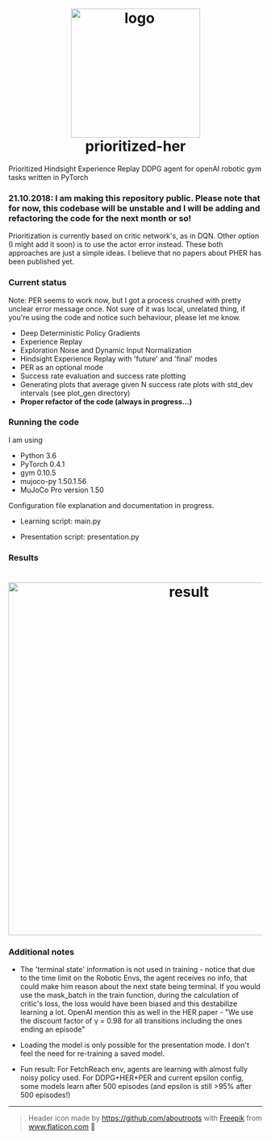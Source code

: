<h1 align="center">
  <img src="https://github.com/filipolszewski/prioritized-her/blob/master/static/img/logo.png" alt="logo" width="256"></br>
  prioritized-her
</h1>

Prioritized Hindsight Experience Replay DDPG agent for openAI robotic gym tasks written in PyTorch

### 21.10.2018: I am making this repository public. Please note that for now, this codebase will be unstable and I will be adding and refactoring the code for the next month or so!

Prioritization is currently based on critic network's, as in DQN. Other option (I might add it soon) is to use the actor error instead. These both approaches are just a simple ideas. I believe that no papers about PHER has been published yet.

### Current status

Note: PER seems to work now, but I got a process crushed with pretty unclear 
error message once. Not sure of it was local, unrelated thing, if you're 
using the code and notice such behaviour, please let me know.

- Deep Deterministic Policy Gradients
- Experience Replay
- Exploration Noise and Dynamic Input Normalization
- Hindsight Experience Replay with 'future' and 'final' modes
- PER as an optional mode
- Success rate evaluation and success rate plotting
- Generating plots that average given N success rate plots with std_dev intervals (see plot_gen directory)
- **Proper refactor of the code (always in progress...)**

### Running the code

I am using 
- Python 3.6
- PyTorch 0.4.1 
- gym 0.10.5
- mujoco-py 1.50.1.56
- MuJoCo Pro version 1.50

Configuration file explanation and documentation in progress. 

- Learning script: main.py

- Presentation script: presentation.py

### Results

<h1 align="center">
  <img src="https://github.com/filipolszewski/prioritized-her/blob/master/static/img/result_push.png" alt="result" width="700"></br>
</h1>

### Additional notes

- The 'terminal state' information is not used in training - notice that due to the time limit on the Robotic Envs, the agent receives no info, that could make him reason about the next state being terminal. 
If you would use the mask_batch in the train function, during the calculation of critic's loss, the loss would have been biased and this destabilize learning a lot.
OpenAI mention this as well in the HER paper - "We use the discount factor of γ = 0.98 for all transitions including the ones ending an episode"

- Loading the model is only possible for the presentation mode. I don't feel the need for re-training a saved model.

- Fun result: For FetchReach env, agents are learning with almost fully noisy
 policy used. For DDPG+HER+PER and current epsilon config, some models learn 
 after 500 episodes (and epsilon is still >95% after 500 episodes!)
---

> Header icon made by https://github.com/aboutroots with [Freepik](https://www.freepik.com/) from www.flaticon.com :rat:
